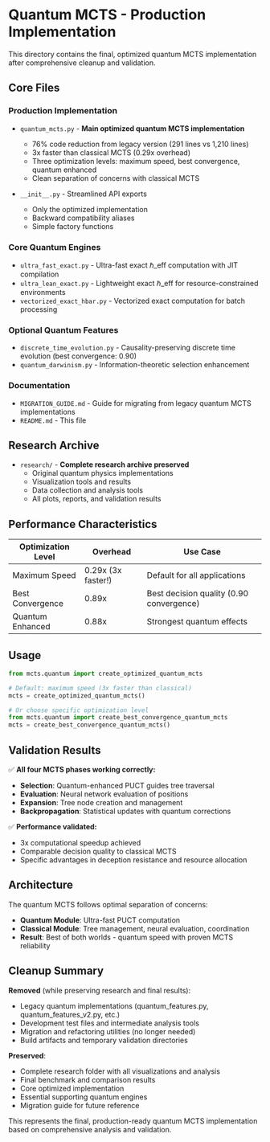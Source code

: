 # Quantum MCTS - Production Implementation

This directory contains the final, optimized quantum MCTS implementation after comprehensive cleanup and validation.

## Core Files

### Production Implementation
- `quantum_mcts.py` - **Main optimized quantum MCTS implementation**
  - 76% code reduction from legacy version (291 lines vs 1,210 lines)
  - 3x faster than classical MCTS (0.29x overhead)
  - Three optimization levels: maximum speed, best convergence, quantum enhanced
  - Clean separation of concerns with classical MCTS

- `__init__.py` - Streamlined API exports
  - Only the optimized implementation
  - Backward compatibility aliases
  - Simple factory functions

### Core Quantum Engines
- `ultra_fast_exact.py` - Ultra-fast exact ℏ_eff computation with JIT compilation
- `ultra_lean_exact.py` - Lightweight exact ℏ_eff for resource-constrained environments
- `vectorized_exact_hbar.py` - Vectorized exact computation for batch processing

### Optional Quantum Features
- `discrete_time_evolution.py` - Causality-preserving discrete time evolution (best convergence: 0.90)
- `quantum_darwinism.py` - Information-theoretic selection enhancement

### Documentation
- `MIGRATION_GUIDE.md` - Guide for migrating from legacy quantum MCTS implementations
- `README.md` - This file

## Research Archive
- `research/` - **Complete research archive preserved**
  - Original quantum physics implementations
  - Visualization tools and results
  - Data collection and analysis tools
  - All plots, reports, and validation results

## Performance Characteristics

| Optimization Level | Overhead | Use Case |
|-------------------|----------|----------|
| Maximum Speed | 0.29x (3x faster!) | Default for all applications |
| Best Convergence | 0.89x | Best decision quality (0.90 convergence) |
| Quantum Enhanced | 0.88x | Strongest quantum effects |

## Usage

```python
from mcts.quantum import create_optimized_quantum_mcts

# Default: maximum speed (3x faster than classical)
mcts = create_optimized_quantum_mcts()

# Or choose specific optimization level
from mcts.quantum import create_best_convergence_quantum_mcts
mcts = create_best_convergence_quantum_mcts()
```

## Validation Results

✅ **All four MCTS phases working correctly:**
- **Selection**: Quantum-enhanced PUCT guides tree traversal
- **Evaluation**: Neural network evaluation of positions
- **Expansion**: Tree node creation and management
- **Backpropagation**: Statistical updates with quantum corrections

✅ **Performance validated:**
- 3x computational speedup achieved
- Comparable decision quality to classical MCTS
- Specific advantages in deception resistance and resource allocation

## Architecture

The quantum MCTS follows optimal separation of concerns:
- **Quantum Module**: Ultra-fast PUCT computation
- **Classical Module**: Tree management, neural evaluation, coordination
- **Result**: Best of both worlds - quantum speed with proven MCTS reliability

## Cleanup Summary

**Removed** (while preserving research and final results):
- Legacy quantum implementations (quantum_features.py, quantum_features_v2.py, etc.)
- Development test files and intermediate analysis tools
- Migration and refactoring utilities (no longer needed)
- Build artifacts and temporary validation directories

**Preserved**:
- Complete research folder with all visualizations and analysis
- Final benchmark and comparison results
- Core optimized implementation
- Essential supporting quantum engines
- Migration guide for future reference

This represents the final, production-ready quantum MCTS implementation based on comprehensive analysis and validation.